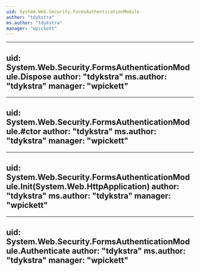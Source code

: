 ```yaml
---
uid: System.Web.Security.FormsAuthenticationModule
author: "tdykstra"
ms.author: "tdykstra"
manager: "wpickett"
---
```


---
uid: System.Web.Security.FormsAuthenticationModule.Dispose
author: "tdykstra"
ms.author: "tdykstra"
manager: "wpickett"
---

---
uid: System.Web.Security.FormsAuthenticationModule.#ctor
author: "tdykstra"
ms.author: "tdykstra"
manager: "wpickett"
---

---
uid: System.Web.Security.FormsAuthenticationModule.Init(System.Web.HttpApplication)
author: "tdykstra"
ms.author: "tdykstra"
manager: "wpickett"
---

---
uid: System.Web.Security.FormsAuthenticationModule.Authenticate
author: "tdykstra"
ms.author: "tdykstra"
manager: "wpickett"
---

